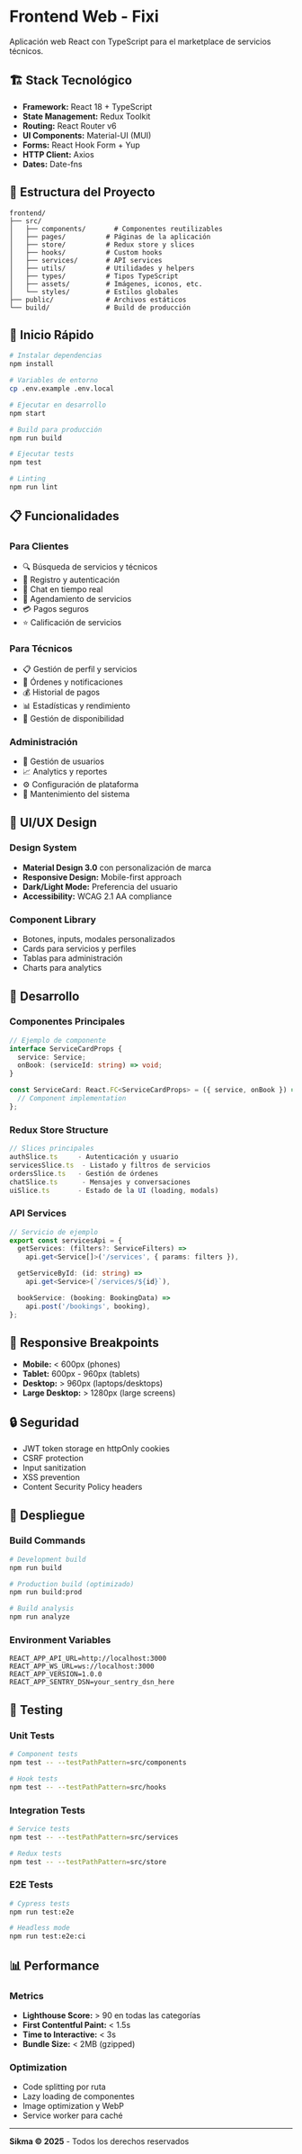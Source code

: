 # Frontend Web - Fixi

Aplicación web React con TypeScript para el marketplace de servicios técnicos.

## 🏗️ Stack Tecnológico

- **Framework:** React 18 + TypeScript
- **State Management:** Redux Toolkit
- **Routing:** React Router v6
- **UI Components:** Material-UI (MUI)
- **Forms:** React Hook Form + Yup
- **HTTP Client:** Axios
- **Dates:** Date-fns

## 📁 Estructura del Proyecto

```
frontend/
├── src/
│   ├── components/       # Componentes reutilizables
│   ├── pages/          # Páginas de la aplicación
│   ├── store/          # Redux store y slices
│   ├── hooks/          # Custom hooks
│   ├── services/       # API services
│   ├── utils/          # Utilidades y helpers
│   ├── types/          # Tipos TypeScript
│   ├── assets/         # Imágenes, iconos, etc.
│   └── styles/         # Estilos globales
├── public/             # Archivos estáticos
└── build/              # Build de producción
```

## 🚀 Inicio Rápido

```bash
# Instalar dependencias
npm install

# Variables de entorno
cp .env.example .env.local

# Ejecutar en desarrollo
npm start

# Build para producción
npm run build

# Ejecutar tests
npm test

# Linting
npm run lint
```

## 📋 Funcionalidades

### Para Clientes
- 🔍 Búsqueda de servicios y técnicos
- 👤 Registro y autenticación
- 💬 Chat en tiempo real
- 📅 Agendamiento de servicios
- 💳 Pagos seguros
- ⭐ Calificación de servicios

### Para Técnicos
- 📋 Gestión de perfil y servicios
- 🎯 Órdenes y notificaciones
- 💰 Historial de pagos
- 📊 Estadísticas y rendimiento
- 📝 Gestión de disponibilidad

### Administración
- 👥 Gestión de usuarios
- 📈 Analytics y reportes
- ⚙️ Configuración de plataforma
- 🔧 Mantenimiento del sistema

## 🎨 UI/UX Design

### Design System
- **Material Design 3.0** con personalización de marca
- **Responsive Design:** Mobile-first approach
- **Dark/Light Mode:** Preferencia del usuario
- **Accessibility:** WCAG 2.1 AA compliance

### Component Library
- Botones, inputs, modales personalizados
- Cards para servicios y perfiles
- Tablas para administración
- Charts para analytics

## 🔧 Desarrollo

### Componentes Principales
```typescript
// Ejemplo de componente
interface ServiceCardProps {
  service: Service;
  onBook: (serviceId: string) => void;
}

const ServiceCard: React.FC<ServiceCardProps> = ({ service, onBook }) => {
  // Component implementation
};
```

### Redux Store Structure
```typescript
// Slices principales
authSlice.ts     - Autenticación y usuario
servicesSlice.ts  - Listado y filtros de servicios
ordersSlice.ts   - Gestión de órdenes
chatSlice.ts      - Mensajes y conversaciones
uiSlice.ts       - Estado de la UI (loading, modals)
```

### API Services
```typescript
// Servicio de ejemplo
export const servicesApi = {
  getServices: (filters?: ServiceFilters) =>
    api.get<Service[]>('/services', { params: filters }),

  getServiceById: (id: string) =>
    api.get<Service>(`/services/${id}`),

  bookService: (booking: BookingData) =>
    api.post('/bookings', booking),
};
```

## 📱 Responsive Breakpoints

- **Mobile:** < 600px (phones)
- **Tablet:** 600px - 960px (tablets)
- **Desktop:** > 960px (laptops/desktops)
- **Large Desktop:** > 1280px (large screens)

## 🔒 Seguridad

- JWT token storage en httpOnly cookies
- CSRF protection
- Input sanitization
- XSS prevention
- Content Security Policy headers

## 🚀 Despliegue

### Build Commands
```bash
# Development build
npm run build

# Production build (optimizado)
npm run build:prod

# Build analysis
npm run analyze
```

### Environment Variables
```env
REACT_APP_API_URL=http://localhost:3000
REACT_APP_WS_URL=ws://localhost:3000
REACT_APP_VERSION=1.0.0
REACT_APP_SENTRY_DSN=your_sentry_dsn_here
```

## 🧪 Testing

### Unit Tests
```bash
# Component tests
npm test -- --testPathPattern=src/components

# Hook tests
npm test -- --testPathPattern=src/hooks
```

### Integration Tests
```bash
# Service tests
npm test -- --testPathPattern=src/services

# Redux tests
npm test -- --testPathPattern=src/store
```

### E2E Tests
```bash
# Cypress tests
npm run test:e2e

# Headless mode
npm run test:e2e:ci
```

## 📊 Performance

### Metrics
- **Lighthouse Score:** > 90 en todas las categorías
- **First Contentful Paint:** < 1.5s
- **Time to Interactive:** < 3s
- **Bundle Size:** < 2MB (gzipped)

### Optimization
- Code splitting por ruta
- Lazy loading de componentes
- Image optimization y WebP
- Service worker para caché

---

**Sikma © 2025** - Todos los derechos reservados